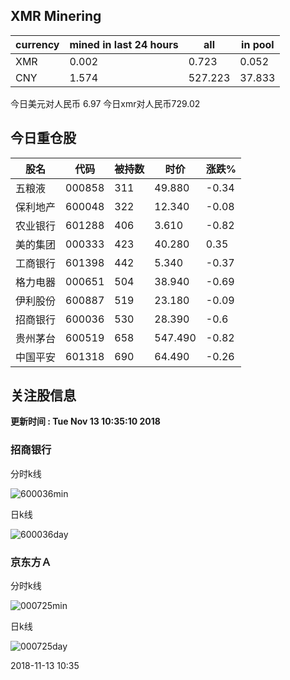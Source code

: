## XMR Minering

|currency|mined in last 24 hours|all|in pool|
|---|---|---|---|
|XMR|0.002|0.723|0.052|
|CNY|1.574|527.223|37.833|

今日美元对人民币 6.97	今日xmr对人民币729.02


## 今日重仓股 

|股名|代码|被持数|时价|涨跌%|
|---|---|---|---|---|
|五粮液|000858|311|49.880|-0.34|
|保利地产|600048|322|12.340|-0.08|
|农业银行|601288|406|3.610|-0.82|
|美的集团|000333|423|40.280|0.35|
|工商银行|601398|442|5.340|-0.37|
|格力电器|000651|504|38.940|-0.69|
|伊利股份|600887|519|23.180|-0.09|
|招商银行|600036|530|28.390|-0.6|
|贵州茅台|600519|658|547.490|-0.82|
|中国平安|601318|690|64.490|-0.26|

## 关注股信息
**更新时间 : Tue Nov 13 10:35:10 2018**
### 招商银行 
分时k线

![600036min](http://image.sinajs.cn/newchart/min/n/sh600036.gif)

日k线

![600036day](http://image.sinajs.cn/newchart/daily/n/sh600036.gif)

### 京东方Ａ 
分时k线

![000725min](http://image.sinajs.cn/newchart/min/n/sz000725.gif)

日k线

![000725day](http://image.sinajs.cn/newchart/daily/n/sz000725.gif)

2018-11-13 10:35